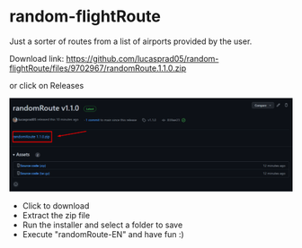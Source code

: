 # random-flightRoute
Just a sorter of routes from a list of airports provided by the user.

Download link:
https://github.com/lucasprad05/random-flightRoute/files/9702967/randomRoute.1.1.0.zip

or click on Releases

<img src="./assets/instruction.png">

- Click to download
- Extract the zip file
- Run the installer and select a folder to save
- Execute "randomRoute-EN" and have fun :)
